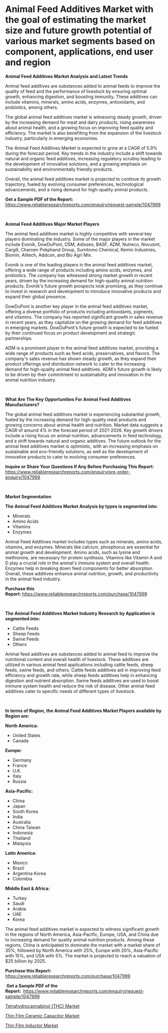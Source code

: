 <p><h1>Animal Feed Additives Market with the goal of estimating the market size and future growth potential of various market segments based on component, applications, end user and region</h1></p><p><strong>Animal Feed Additives Market Analysis and Latest Trends</strong></p>
<p><p>Animal feed additives are substances added to animal feeds to improve the quality of feed and the performance of livestock by ensuring optimal growth, enhancing digestion, and boosting immunity. These additives can include vitamins, minerals, amino acids, enzymes, antioxidants, and probiotics, among others.</p><p>The global animal feed additives market is witnessing steady growth, driven by the increasing demand for meat and dairy products, rising awareness about animal health, and a growing focus on improving feed quality and efficiency. The market is also benefiting from the expansion of the livestock industry, particularly in emerging economies.</p><p>The Animal Feed Additives Market is expected to grow at a CAGR of 5.9% during the forecast period. Key trends in the industry include a shift towards natural and organic feed additives, increasing regulatory scrutiny leading to the development of innovative solutions, and a growing emphasis on sustainability and environmentally friendly products.</p><p>Overall, the animal feed additives market is projected to continue its growth trajectory, fueled by evolving consumer preferences, technological advancements, and a rising demand for high-quality animal products.</p></p>
<p><strong>Get a Sample PDF of the Report:&nbsp;</strong> <a href="https://www.reliableresearchreports.com/enquiry/request-sample/1047999">https://www.reliableresearchreports.com/enquiry/request-sample/1047999</a></p>
<p>&nbsp;</p>
<p><strong>Animal Feed Additives Major Market Players</strong></p>
<p><p>The animal feed additives market is highly competitive with several key players dominating the industry. Some of the major players in the market include Evonik, DowDuPont, DSM, Adisseo, BASF, ADM, Nutreco, Novusint, Cargill, Charoen Pokphand Group, Sumitomo Chemical, Kemin Industries, Biomin, Alltech, Addcon, and Bio Agri Mix.</p><p>Evonik is one of the leading players in the animal feed additives market, offering a wide range of products including amino acids, enzymes, and probiotics. The company has witnessed strong market growth in recent years, driven by the increasing demand for high-quality animal nutrition products. Evonik's future growth prospects look promising, as they continue to invest in research and development to introduce innovative products and expand their global presence.</p><p>DowDuPont is another key player in the animal feed additives market, offering a diverse portfolio of products including antioxidants, pigments, and vitamins. The company has reported significant growth in sales revenue in recent years, as they capitalize on the growing demand for feed additives in emerging markets. DowDuPont's future growth is expected to be fueled by their continued focus on product development and strategic partnerships.</p><p>ADM is a prominent player in the animal feed additives market, providing a wide range of products such as feed acids, preservatives, and flavors. The company's sales revenue has shown steady growth, as they expand their product offerings and distribution network to cater to the increasing demand for high-quality animal feed additives. ADM's future growth is likely to be driven by their commitment to sustainability and innovation in the animal nutrition industry.</p></p>
<p>&nbsp;</p>
<p><strong>What Are The Key Opportunities For Animal Feed Additives Manufacturers?</strong></p>
<p><p>The global animal feed additives market is experiencing substantial growth, fueled by the increasing demand for high-quality meat products and growing concerns about animal health and nutrition. Market data suggests a CAGR of around 4% in the forecast period of 2021-2026. Key growth drivers include a rising focus on animal nutrition, advancements in feed technology, and a shift towards natural and organic additives. The future outlook for the animal feed additives market is optimistic, with an increasing emphasis on sustainable and eco-friendly solutions, as well as the development of innovative products to cater to evolving consumer preferences.</p></p>
<p><strong>Inquire or Share Your Questions If Any Before Purchasing This Report:</strong> <a href="https://www.reliableresearchreports.com/enquiry/pre-order-enquiry/1047999">https://www.reliableresearchreports.com/enquiry/pre-order-enquiry/1047999</a></p>
<p>&nbsp;</p>
<p><strong>Market Segmentation</strong></p>
<p><strong>The Animal Feed Additives Market Analysis by types is segmented into:</strong></p>
<p><ul><li>Minerals</li><li>Amino Acids</li><li>Vitamins</li><li>Enzymes</li></ul></p>
<p><p>Animal Feed Additives market includes types such as minerals, amino acids, vitamins, and enzymes. Minerals like calcium, phosphorus are essential for animal growth and development. Amino acids, such as lysine and methionine, are necessary for protein synthesis. Vitamins like Vitamin A and D play a crucial role in the animal's immune system and overall health. Enzymes help in breaking down feed components for better absorption. Overall, these additives enhance animal nutrition, growth, and productivity in the animal feed industry.</p></p>
<p><strong>Purchase this Report:&nbsp;</strong><a href="https://www.reliableresearchreports.com/purchase/1047999">https://www.reliableresearchreports.com/purchase/1047999</a></p>
<p>&nbsp;</p>
<p><strong>The Animal Feed Additives Market Industry Research by Application is segmented into:</strong></p>
<p><ul><li>Cattle Feeds</li><li>Sheep Feeds</li><li>Swine Feeds</li><li>Others</li></ul></p>
<p><p>Animal feed additives are substances added to animal feed to improve the nutritional content and overall health of livestock. These additives are utilized in various animal feed applications including cattle feeds, sheep feeds, swine feeds, and others. Cattle feeds additives aid in improving feed efficiency and growth rate, while sheep feeds additives help in enhancing digestion and nutrient absorption. Swine feeds additives are used to boost immune system health and reduce the risk of disease. Other animal feed additives cater to specific needs of different types of livestock.</p></p>
<p>&nbsp;</p>
<p><strong>In terms of Region, the Animal Feed Additives Market Players available by Region are:</strong></p>
<p>
    <p> <strong> North America: </strong>
        <ul>
            <li>United States</li>
            <li>Canada</li>
        </ul>
        </p> 
    <p> <strong> Europe: </strong>
        <ul>
            <li>Germany</li>
            <li>France</li>
            <li>U.K.</li>
            <li>Italy</li>
            <li>Russia</li>
        </ul>
        </p> 
    <p> <strong> Asia-Pacific: </strong>
        <ul>
            <li>China</li>
            <li>Japan</li>
            <li>South Korea</li>
            <li>India</li>
            <li>Australia</li>
            <li>China Taiwan</li>
            <li>Indonesia</li>
            <li>Thailand</li>
            <li>Malaysia</li>
        </ul>
        </p> 
    <p> <strong> Latin America: </strong>
        <ul>
            <li>Mexico</li>
            <li>Brazil</li>
            <li>Argentina Korea</li>
            <li>Colombia</li>
        </ul>
        </p> 
    <p> <strong> Middle East & Africa: </strong>
        <ul>
            <li>Turkey</li>
            <li>Saudi</li>
            <li>Arabia</li>
            <li>UAE</li>
            <li>Korea</li>
        </ul>
    </p>
    </p>
<p><p>The animal feed additives market is expected to witness significant growth in the regions of North America, Asia-Pacific, Europe, USA, and China due to increasing demand for quality animal nutrition products. Among these regions, China is anticipated to dominate the market with a market share of 35%, followed by North America with 25%, Europe with 20%, Asia-Pacific with 15%, and USA with 5%. The market is projected to reach a valuation of $25 billion by 2025.</p></p>
<p><strong>Purchase this Report: </strong><a href="https://www.reliableresearchreports.com/purchase/1047999">https://www.reliableresearchreports.com/purchase/1047999</a></p>
<p>&nbsp;<strong>Get a Sample PDF of the Report:&nbsp;&nbsp;</strong><a href="https://www.reliableresearchreports.com/enquiry/request-sample/1047999">https://www.reliableresearchreports.com/enquiry/request-sample/1047999</a></p>
<p><strong></strong></p>
<p><p><a href="https://view.publitas.com/reportprime-1/tetrahydrocannabinol-thc-market-size-share-trends-analysis-report-by-material-by-type-by-end-user-by-region-and-segment-forecasts-2024-2031/">Tetrahydrocannabinol (THC) Market</a></p><p><a href="https://view.publitas.com/reportprime-1/thin-film-ceramic-capacitor-market-size-and-examines-its-market-scope-with-a-primary-focus-on-growth-opportunities-and-forecasted-trends-spanning-from-2024-to-2031/">Thin Film Ceramic Capacitor Market</a></p><p><a href="https://view.publitas.com/reportprime-1/thin-film-inductor-market-size-market-trends-and-growth-outlook-forecasted-for-period-from-2024-to-2031/">Thin Film Inductor Market</a></p></p>
